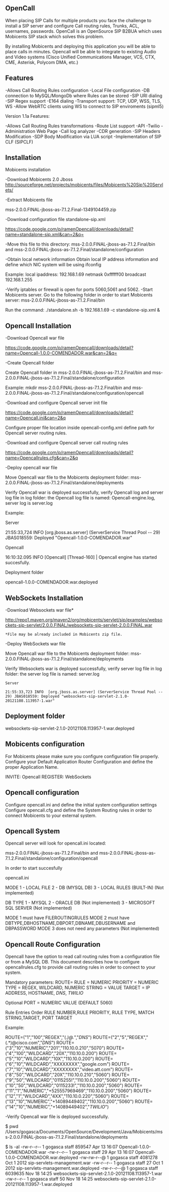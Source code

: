 OpenCall 
----------------------

When placing SIP Calls for multiple products you face the challenge to install a SIP server and configure Call routing rules, Trunks, ACL, usernames, passwords. 
OpenCall is an OpenSource SIP B2BUA which uses Mobicents SIP stack which solves this problem.

By installing Mobicents and deploying this application you will be able to place calls in  minutes. 
Opencall will be able to integrate to existing Audio and Video systems  (Cisco Unified Communications Manager, VCS, CTX, CME, Asterisk, Polycom DMA, etc.)

Features
----------------------

-Allows Call Routing Rules configuration
-Local File configuration
-DB connection to MySQL/MongoDb where Rules can be stored
-SIP URI dialing
-SIP Regex support
-E164 dialing
-Transport support: TCP, UDP, WSS, TLS, WS
-Allow WebRTC clients using WS to connect to SIP enviroments (sipml5)


Version 1.1a Features:

-Allows Call Routing Rules transformations
-Route List support
-API
-Twilio 
-Administration Web Page
-Call log analyzer
-CDR generation
-SIP Headers Modification
-SDP Body Modification via LUA script
-Implementation of SIP CLF (SIPCLF)


Installation
----------------------

Mobicents installation

-Download Mobicents 2.0 Jboss
http://sourceforge.net/projects/mobicents/files/Mobicents%20Sip%20Servlets/

-Extract Mobicents file

mss-2.0.0.FINAL-jboss-as-7.1.2.Final-1349104459.zip

-Download configuration file standalone-sip.xml

https://code.google.com/p/ramenOpencall/downloads/detail?name=standalone-sip.xml&can=2&q=

-Move this file to this directory: mss-2.0.0.FINAL-jboss-as-7.1.2.Final/bin and mss-2.0.0.FINAL-jboss-as-7.1.2.Final/standalone/configuration

-Obtain local network information
Obtain local IP address information and define which NIC system will be using ifconfig

Example:
local ipaddress: 192.168.1.69 netmask 0xffffff00 broadcast 192.168.1.255

-Verify iptables or firewall is open for ports 5060,5061 and 5062.
-Start Mobicents server. Go to the following folder in order to start Mobicents server: mss-2.0.0.FINAL-jboss-as-7.1.2.Final/bin

Run the command: ./standalone.sh -b 192.168.1.69 -c standalone-sip.xml &


Opencall Installation
----------------------

-Download Opencall  war file

https://code.google.com/p/ramenOpencall/downloads/detail?name=Opencall-1.0.0-COMENDADOR.war&can=2&q=

-Create Opencall folder

Create Opencall folder in mss-2.0.0.FINAL-jboss-as-7.1.2.Final/bin and mss-2.0.0.FINAL-jboss-as-7.1.2.Final/standalone/configuration

Example:
mkdir mss-2.0.0.FINAL-jboss-as-7.1.2.Final/bin and mss-2.0.0.FINAL-jboss-as-7.1.2.Final/standalone/configuration/opencall


-Download and configure Opencall server init file

https://code.google.com/p/ramenOpencall/downloads/detail?name=Opencall.ini&can=2&q

Configure proper file location inside opencall-config.xml define path for Opencall server routing rules.


-Download and configure Opencall server call routing rules

https://code.google.com/p/ramenOpencall/downloads/detail?name=Opencallrules.cfg&can=2&q


-Deploy opencall war file

Move Opencall war file to the Mobicents deployment folder: 
mss-2.0.0.FINAL-jboss-as-7.1.2.Final/standalone/deployments

Verify Opencall war is deployed successfully, verify Opencall log and server log file in log folder: the Opencall log file is named: Opencall-engine.log, server log is server.log

Example:

Server 

21:55:33,724 INFO  [org.jboss.as.server] (ServerService Thread Pool -- 29) JBAS018559: Deployed "Opencall-1.0.0-COMENDADOR.war"

Opencall

16:10:32.095 INFO  [Opencall] [Thread-160] | Opencall engine has started succesfully.

Deployment folder

opencall-1.0.0-COMENDADOR.war.deployed

WebSockets Installation
-----------------------

-Download Websockets war file*

http://repo1.maven.org/maven2/org/mobicents/servlet/sip/examples/websockets-sip-servlet/2.0.0.FINAL/websockets-sip-servlet-2.0.0.FINAL.war

	*File may be already included in Mobicents zip file.
 
-Deploy WebSockets war file

Move Opencall war file to the Mobicents deployment folder:  mss-2.0.0.FINAL-jboss-as-7.1.2.Final/standalone/deployments

Verify Websockets war is deployed successfully, verify server log file in log folder: the server log file is named: server.log

	Server

	21:55:33,723 INFO  [org.jboss.as.server] (ServerService Thread Pool -- 29) JBAS018559: Deployed "websockets-sip-servlet-2.1.0-20121108.113957-1.war"

Deployment folder
------------------------

websockets-sip-servlet-2.1.0-20121108.113957-1.war.deployed


Mobicents configuration
------------------------
For Mobicents please make sure you configure configuration file properly.
Configure your Default Application Router Configuration and define the proper Application Name.

INVITE: 	Opencall
REGISTER:	WebSockets
 	 
Opencall configuration
------------------------
Configure opencall.ini and define the initial system configuration settings
Configure opencall.cfg and define the System Routing rules in order to connect Mobicents to your external system.

Opencall System
------------------------
Opencall server will look for opencall.ini located:

mss-2.0.0.FINAL-jboss-as-7.1.2.Final/bin and mss-2.0.0.FINAL-jboss-as-7.1.2.Final/standalone/configuration/opencall

In order to start succesfully

opencall.ini

MODE 
1 - LOCAL FILE
2 - DB (MYSQL DB)
3 - LOCAL RULES (BUILT-IN) (Not implemented)

DB TYPE 
1 - MYSQL
2 - ORACLE DB (Not implemented)	
3 - MICROSOFT SQL SERVER	(Not implemented)	

MODE 1 must have FILEROUTINGRULES
MODE 2 must have DBTYPE,DBHOSTNAME,DBPORT,DBNAME,DBUSERNAME and DBPASSWORD
MODE 3 does not need any parameters (Not implemented)

Opencall Route Configuration
--------------------------------------------

Opencall have the option to read call routing rules from a configuration file or from a MySQL DB.
This document describes how to configure opencallrules.cfg to provide call routing rules in order to connect to your system.

Mandatory parameters:
ROUTE= 
RULE     	= NUMERIC
PRIORITY 	= NUMERIC
TYPE     	= REGEX,  WILDCARD, NUMERIC
STRING   	= VALUE
TARGET   	= IP ADDRESS, HOSTNAME, _DNS_, _TWILIO_

Optional
PORT     = NUMERIC VALUE (DEFAULT 5060)

Rule Entries Order
RULE NUMBER,RULE PRIORITY, RULE TYPE, MATCH STRING,TARGET, PORT TARGET

Example:

ROUTE=("1","100","REGEX","(.*)@.*","_DNS_")
ROUTE=("2","5","REGEX","(.*)@cisco.com","_DNS_")
ROUTE=("3","10","NUMERIC","201","110.10.0.210","5070")
ROUTE=("4","100","WILDCARD","20X","110.10.0.200")
ROUTE=("5","10","WILDCARD","10X","110.10.0.200")
ROUTE=("6","10","WILDCARD","XXXXXXXX","google.com")
ROUTE=("7","10","WILDCARD","XXXXXXXX","video.att.com")
ROUTE=("8","50","WILDCARD","20X","110.10.0.210","5060")
ROUTE=("9","50","WILDCARD","0115255!","110.10.0.200","5060")
ROUTE=("10","50","WILDCARD","0115233!","110.10.0.200","5060")
ROUTE=("11","1","NUMERIC","+525557969469","110.10.0.200","5060")
ROUTE=("12","1","WILDCARD","4XX","110.10.0.220","5060")
ROUTE=("13","10","NUMERIC","+14089449402","110.10.0.200","5060")
ROUTE=("14","10","NUMERIC","+14089449402","_TWILIO_")


-Verify Opencall war file is deployed successfully.

$ pwd
/Users/gogasca/Documents/OpenSource/Development/Java/Mobicents/mss-2.0.0.FINAL-jboss-as-7.1.2.Final/standalone/deployments

$ ls -al
-rw-r--r--   1 gogasca  staff   859547 Apr 13 16:07 Opencall-1.0.0-COMENDADOR.war
-rw-r--r--   1 gogasca  staff       29 Apr 13 16:07 Opencall-1.0.0-COMENDADOR.war.deployed
-rw-rw-r--@  1 gogasca  staff  4081278 Oct  1  2012 sip-servlets-management.war
-rw-r--r--   1 gogasca  staff       27 Oct  1  2012 sip-servlets-management.war.deployed
-rw-r--r--@  1 gogasca  staff  6039635 Nov 18 14:25 websockets-sip-servlet-2.1.0-20121108.113957-1.war
-rw-r--r--   1 gogasca  staff       50 Nov 18 14:25 websockets-sip-servlet-2.1.0-20121108.113957-1.war.deployed
					
